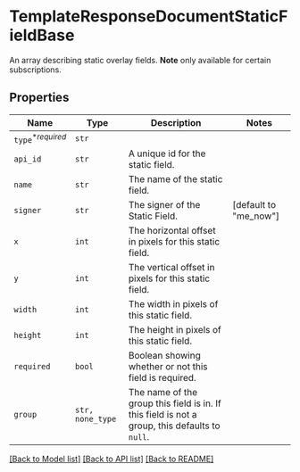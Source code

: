 # TemplateResponseDocumentStaticFieldBase

An array describing static overlay fields. **Note** only available for certain subscriptions.

## Properties

| Name | Type | Description | Notes |
| ---- | ---- | ----------- | ----- |
| `type`<sup>*_required_</sup> | ```str``` |    |  |
| `api_id` | ```str``` |  A unique id for the static field.  |  |
| `name` | ```str``` |  The name of the static field.  |  |
| `signer` | ```str``` |  The signer of the Static Field.  |  [default to "me_now"] |
| `x` | ```int``` |  The horizontal offset in pixels for this static field.  |  |
| `y` | ```int``` |  The vertical offset in pixels for this static field.  |  |
| `width` | ```int``` |  The width in pixels of this static field.  |  |
| `height` | ```int``` |  The height in pixels of this static field.  |  |
| `required` | ```bool``` |  Boolean showing whether or not this field is required.  |  |
| `group` | ```str, none_type``` |  The name of the group this field is in. If this field is not a group, this defaults to `null`.  |  |


[[Back to Model list]](../README.md#documentation-for-models) [[Back to API list]](../README.md#documentation-for-api-endpoints) [[Back to README]](../README.md)


